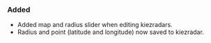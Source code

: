 ### Added

- Added map and radius slider when editing kiezradars.
- Radius and point (latitude and longitude) now saved to kiezradar.
